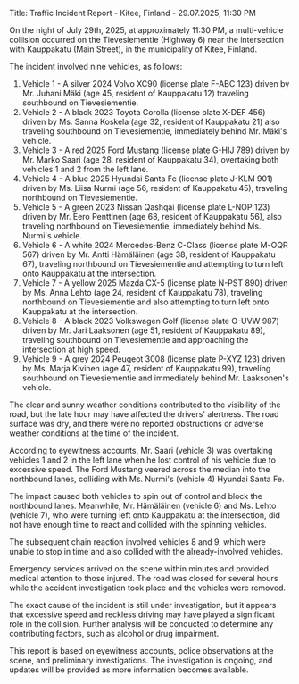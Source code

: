  Title: Traffic Incident Report - Kitee, Finland - 29.07.2025, 11:30 PM

On the night of July 29th, 2025, at approximately 11:30 PM, a multi-vehicle collision occurred on the Tievesiementie (Highway 6) near the intersection with Kauppakatu (Main Street), in the municipality of Kitee, Finland.

The incident involved nine vehicles, as follows:

1. Vehicle 1 - A silver 2024 Volvo XC90 (license plate F-ABC 123) driven by Mr. Juhani Mäki (age 45, resident of Kauppakatu 12) traveling southbound on Tievesiementie.
2. Vehicle 2 - A black 2023 Toyota Corolla (license plate X-DEF 456) driven by Ms. Sanna Koskela (age 32, resident of Kauppakatu 21) also traveling southbound on Tievesiementie, immediately behind Mr. Mäki's vehicle.
3. Vehicle 3 - A red 2025 Ford Mustang (license plate G-HIJ 789) driven by Mr. Marko Saari (age 28, resident of Kauppakatu 34), overtaking both vehicles 1 and 2 from the left lane.
4. Vehicle 4 - A blue 2025 Hyundai Santa Fe (license plate J-KLM 901) driven by Ms. Liisa Nurmi (age 56, resident of Kauppakatu 45), traveling northbound on Tievesiementie.
5. Vehicle 5 - A green 2023 Nissan Qashqai (license plate L-NOP 123) driven by Mr. Eero Penttinen (age 68, resident of Kauppakatu 56), also traveling northbound on Tievesiementie, immediately behind Ms. Nurmi's vehicle.
6. Vehicle 6 - A white 2024 Mercedes-Benz C-Class (license plate M-OQR 567) driven by Mr. Antti Hämäläinen (age 38, resident of Kauppakatu 67), traveling northbound on Tievesiementie and attempting to turn left onto Kauppakatu at the intersection.
7. Vehicle 7 - A yellow 2025 Mazda CX-5 (license plate N-PST 890) driven by Ms. Anna Lehto (age 24, resident of Kauppakatu 78), traveling northbound on Tievesiementie and also attempting to turn left onto Kauppakatu at the intersection.
8. Vehicle 8 - A black 2023 Volkswagen Golf (license plate O-UVW 987) driven by Mr. Jari Laaksonen (age 51, resident of Kauppakatu 89), traveling southbound on Tievesiementie and approaching the intersection at high speed.
9. Vehicle 9 - A grey 2024 Peugeot 3008 (license plate P-XYZ 123) driven by Ms. Marja Kivinen (age 47, resident of Kauppakatu 99), traveling southbound on Tievesiementie and immediately behind Mr. Laaksonen's vehicle.

The clear and sunny weather conditions contributed to the visibility of the road, but the late hour may have affected the drivers' alertness. The road surface was dry, and there were no reported obstructions or adverse weather conditions at the time of the incident.

According to eyewitness accounts, Mr. Saari (vehicle 3) was overtaking vehicles 1 and 2 in the left lane when he lost control of his vehicle due to excessive speed. The Ford Mustang veered across the median into the northbound lanes, colliding with Ms. Nurmi's (vehicle 4) Hyundai Santa Fe.

The impact caused both vehicles to spin out of control and block the northbound lanes. Meanwhile, Mr. Hämäläinen (vehicle 6) and Ms. Lehto (vehicle 7), who were turning left onto Kauppakatu at the intersection, did not have enough time to react and collided with the spinning vehicles.

The subsequent chain reaction involved vehicles 8 and 9, which were unable to stop in time and also collided with the already-involved vehicles.

Emergency services arrived on the scene within minutes and provided medical attention to those injured. The road was closed for several hours while the accident investigation took place and the vehicles were removed.

The exact cause of the incident is still under investigation, but it appears that excessive speed and reckless driving may have played a significant role in the collision. Further analysis will be conducted to determine any contributing factors, such as alcohol or drug impairment.

This report is based on eyewitness accounts, police observations at the scene, and preliminary investigations. The investigation is ongoing, and updates will be provided as more information becomes available.